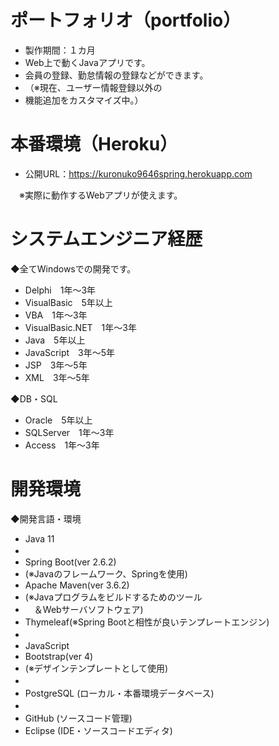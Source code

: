 # ポートフォリオ（portfolio）
* 製作期間：１カ月
* Web上で動くJavaアプリです。
* 会員の登録、勤怠情報の登録などができます。
* （※現在、ユーザー情報登録以外の
* 機能追加をカスタマイズ中。）

# 本番環境（Heroku）
* 公開URL：https://kuronuko9646spring.herokuapp.com

　※実際に動作するWebアプリが使えます。

# システムエンジニア経歴
◆全てWindowsでの開発です。
* Delphi　1年～3年
* VisualBasic　5年以上
* VBA　1年～3年
* VisualBasic.NET　1年～3年
* Java　5年以上
* JavaScript　3年～5年
* JSP　3年～5年
* XML　3年～5年

◆DB・SQL
* Oracle　5年以上
* SQLServer　1年～3年
* Access　1年～3年

# 開発環境
◆開発言語・環境
* Java 11
* 　
* Spring Boot(ver 2.6.2)
* (※Javaのフレームワーク、Springを使用)
* Apache Maven(ver 3.6.2)
* (※Javaプログラムをビルドするためのツール
*  　＆Webサーバソフトウェア)
* Thymeleaf(※Spring Bootと相性が良いテンプレートエンジン)
* 　
* JavaScript
* Bootstrap(ver 4)
* (※デザインテンプレートとして使用)
* 　
* PostgreSQL (ローカル・本番環境データベース)
* 　
* GitHub (ソースコード管理)
* Eclipse (IDE・ソースコードエディタ)